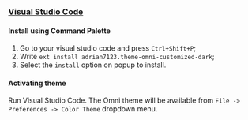 ### [Visual Studio Code](https://code.visualstudio.com/)

#### Install using Command Palette

1.  Go to your visual studio code and press `Ctrl+Shift+P`;
2.  Write `ext install adrian7123.theme-omni-customized-dark`;
3.  Select the `install` option on popup to install.

#### Activating theme

Run Visual Studio Code. The Omni theme will be available from `File -> Preferences -> Color Theme` dropdown menu.
